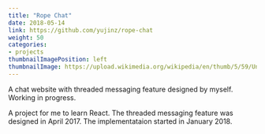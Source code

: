 ```yaml
---
title: "Rope Chat"
date: 2018-05-14
link: https://github.com/yujinz/rope-chat
weight: 50
categories:
- projects
thumbnailImagePosition: left
thumbnailImage: https://upload.wikimedia.org/wikipedia/en/thumb/5/59/Under_construction_svg.svg/1024px-Under_construction_svg.svg.png
---
```


A chat website with threaded messaging feature designed by myself. Working in progress.  
<!--more-->

A project for me to learn React. The threaded messaging feature was designed in April 2017. The implementataion started in January 2018.
